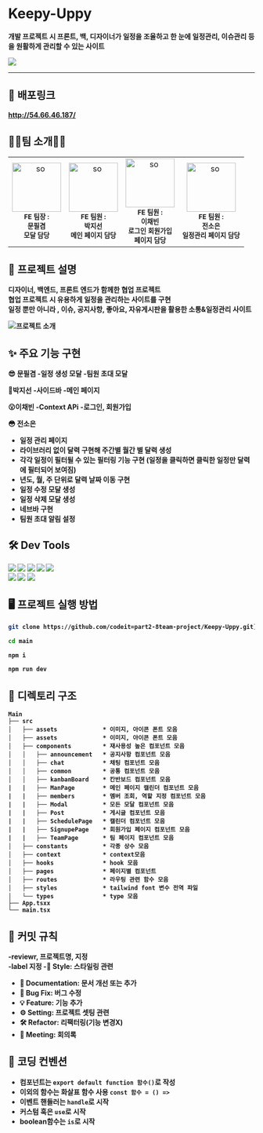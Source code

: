 # Keepy-Uppy 
<b> 개발 프로젝트 시 프론트, 백, 디자이너가 일정을 조율하고 한 눈에 일정관리, 이슈관리 등을 원활하게 관리할 수 있는 사이트 <br>

<img src ='https://github.com/codeit-part4-8team-project/main/assets/145126857/d1b97ffa-b2c0-4e59-b057-6490a5d77c19'/>


---
## 🔗 배포링크
http://54.66.46.187/

## 👩‍💻팀 소개🧑‍💻
<table>
  <tbody>
    <tr>
      <td align="center">
     
 <img width="100px" alt="so" src="https://github.com/codeit-part4-8team-project/main/assets/145126857/a098bc1e-147b-4773-8d6f-7d5a7b1588f0">
        <br /><sub><b>FE 팀장 : </br>문필겸<br />
        <b>모달 담당
      </td>
      <td align="center">
 <img width="100px" alt="so" src="https://github.com/codeit-part4-8team-project/main/assets/145126857/20edff0a-670e-486c-84fc-efaf4f6148a2">
        <br /><sub><b>FE 팀원 : </br>박지선<br />
         <b> 메인 페이지 담당
      </td>
      <td align="center">
 <img width="100px" alt="so" src="https://github.com/codeit-part4-8team-project/main/assets/145126857/b156a838-71d5-459f-a5e4-92a665e8107d">
        <br /><sub><b>FE 팀원 : </br>이채빈<br />
         <b> 로그인 회원가입 <br>페이지 담당 
      </td>
      <td align="center">
       <img width="100px" alt="so" src="https://github.com/1Cheol-and-4-team/Rolling/assets/77719310/5e236ba8-6220-4617-af94-226d096a0a1a">
        <br /><sub><b>FE 팀원 : </br>전소은<br />
         <b> 일정관리 페이지 담당 
      </td>
  </tbody>
</table>

## 📑 프로젝트 설명
<b> 디자이너, 백엔드, 프론트 엔드가 함께한 협업 프로젝트 <br>
<b>협업 프로젝트 시 유용하게 일정을 관리하는 사이트를 구현 <br>
<b> 일정 뿐만 아니라 , 이슈, 공지사항, 좋아요, 자유게시판을 활용한 소통&일정관리 사이트 <br>

<img src ='https://github.com/codeit-part4-8team-project/main/assets/145126857/ebec0f20-f363-40f4-861a-355b8a5549db' alt='프로젝트 소개'/>


## ✨ 주요 기능 구현
😎 문필겸 
-일정 생성 모달
-팀원 초대 모달 


🤗박지선 
-사이드바 
-메인 페이지 


😮이채빈 
-Context APi
-로그인, 회원가입 

😳 전소은 
- 일정 관리 페이지
- 라이브러리 없이 달력 구현해 주간별 월간 별 달력 생성
- 각각 일정이 필터될 수 있는 필터링 기능 구현 (일정을 클릭하면 클릭한 일정만 달력에 필터되어 보여짐) 
- 년도, 월, 주 단위로 달력 날짜 이동 구현
- 일정 수정 모달 생성
- 일정 삭제 모달 생성
- 네브바 구현 
- 팀원 초대 알림 설정
  
  


## 🛠️ Dev Tools
<img src="https://img.shields.io/badge/React-61DAFB?style=for-the-badge&logo=react&logoColor=white"> <img src="https://img.shields.io/badge/React Router-CA4245?style=for-the-badge&logo=reactrouter&logoColor=white">  <img src="https://img.shields.io/badge/Vite-646CFF?style=for-the-badge&logo=vite&logoColor=white">
<img src="https://img.shields.io/badge/axios-5A29E4?style=for-the-badge&logo=axios&logoColor=white"> <img src="https://img.shields.io/badge/reacthookform-EC5990?style=for-the-badge&logo=reacthookform&logoColor=white"> <br> <img src="https://img.shields.io/badge/eslint-4B32C3?style=for-the-badge&logo=eslint&logoColor=white"> <img src="https://img.shields.io/badge/prettier-F7B93E?style=for-the-badge&logo=prettier&logoColor=white"> <img src="https://img.shields.io/badge/git-F05032?style=for-the-badge&logo=git&logoColor=white"> 
## 🖥️ 프로젝트 실행 방법
```bash
git clone https://github.com/codeit=part2-8team-project/Keepy-Uppy.git](https://github.com/codeit-part4-8team-project/main.git

cd main 

npm i

npm run dev
```

## 📁 디렉토리 구조
```
Main 
├── src
│   ├── assets             * 이미지, 아이콘 폰트 모음
│   ├── assets             * 이미지, 아이콘 폰트 모음
│   ├── components         * 재사용성 높은 컴포넌트 모음
│   │   ├── announcement   * 공지사항 컴포넌트 모음
│   │   ├── chat           * 채팅 컴포넌트 모음 
│   │   ├── common         * 공통 컴포넌트 모음
│   │   ├── kanbanBoard    * 칸반보드 컴포넌트 모음 
|   |   ├── ManPage        * 메인 페이지 캘린더 컴포넌트 모음 
|   |   ├── members        * 멤버 조회, 역할 지정 컴포넌트 모음 
|   |   ├── Modal          * 모든 모달 컴포넌트 모음
|   |   ├── Post           * 게시글 컴포넌트 모음 
|   |   ├── SchedulePage   * 캘린더 컴포넌트 모음
|   |   ├── SignupePage    * 회원가입 페이지 컴포넌트 모음
|   |   ├── TeamPage       * 팀 페이지 컴포넌트 모음
│   ├── constants          * 각종 상수 모음 
│   ├── context            * context모음 
│   ├── hooks              * hook 모음
│   ├── pages              * 페이지별 컴포넌트
│   ├── routes             * 라우팅 관련 함수 모음 
│   ├── styles             * tailwind font 변수 전역 파일
│   └── types              * type 모음 
├── App.tsxx
└── main.tsx
```

## 🤔 커밋 규칙
-reviewr, 프로젝트명, 지정 <br>
-label 지정 
 -🎨 Style: 스타일링 관련
- 📖 Documentation: 문서 개선 또는 추가
- 🐛 Bug Fix: 버그 수정
- 💡 Feature: 기능 추가
- ⚙️ Setting: 프로젝트 셋팅 관련
- 🛠️ Refactor: 리팩터링(기능 변경X)
- 📝 Meeting: 회의록

## 📝 코딩 컨벤션
- 컴포넌트는 `export default function 함수()`로 작성
- 이외의 함수는 화살표 함수 사용 `const 함수 = () =>`
- 이벤트 핸들러는 `handle`로 시작
- 커스텀 훅은 `use`로 시작
- boolean함수는 `is`로 시작 
